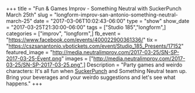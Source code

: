 +++
title = "Fun & Games Improv - Something Neutral with SuckerPunch March 25th"
slug = "longform-improv-san-antonio-something-neutral-march-25"
date = "2017-03-06T10:02:43-06:00"
type = "show"
show_date = "2017-03-25T21:30:00-06:00"
tags = ["Studio 185","longform",]
categories = ["improv", "longform",]
fb_event = "https://www.facebook.com/events/400022900361336/"
tix = "https://cszsanantonio.vbotickets.com/event/Studio_185_Presents/17152"
featured_image = "http://media.neutralimprov.com/2017-03-25/SN-SP-2017-03-25-Event.png"
images = ["http://media.neutralimprov.com/2017-03-25/SN-SP-2017-03-25.png",]
Description = "Party games and weirdo characters: It's all fun when [SuckerPunch](https://www.facebook.com/SPSATX/) and Something Neutral team up. Bring your beverages and your weirdo suggestions and let's see what happens."
+++
